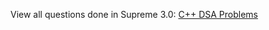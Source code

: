 View all questions done in Supreme 3.0: <a href="https://cpp-dsa-sheet.vercel.app/" target="_blank">C++ DSA Problems</a>
